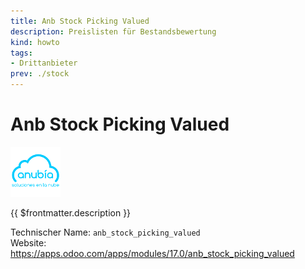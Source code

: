 ```yaml
---
title: Anb Stock Picking Valued
description: Preislisten für Bestandsbewertung
kind: howto
tags:
- Drittanbieter
prev: ./stock
---
```

# Anb Stock Picking Valued
![](attachments/odoo_icons_anb.png)

{{ $frontmatter.description }}

Technischer Name: `anb_stock_picking_valued`\
Website: <https://apps.odoo.com/apps/modules/17.0/anb_stock_picking_valued>
